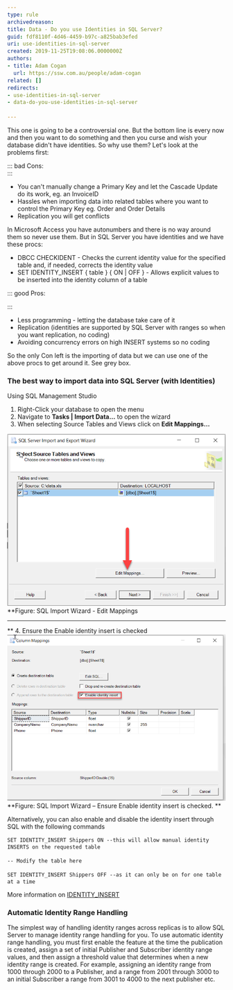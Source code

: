 ```yaml
---
type: rule
archivedreason: 
title: Data - Do you use Identities in SQL Server?
guid: fdf8110f-4d46-4459-b97c-a825bab3efed
uri: use-identities-in-sql-server
created: 2019-11-25T19:08:06.0000000Z
authors:
- title: Adam Cogan
  url: https://ssw.com.au/people/adam-cogan
related: []
redirects:
- use-identities-in-sql-server
- data-do-you-use-identities-in-sql-server

---
```


This one is going to be a controversial one. But the bottom line is every now and then you want to do something and then you curse and wish your database didn't have identities. So why use them? Let's look at the problems first:

<!--endintro-->


::: bad
Cons:  
:::

* You can't manually change a Primary Key and let the Cascade Update do its work, eg. an InvoiceID
* Hassles when importing data into related tables where you want to control the Primary Key eg. Order and Order Details
* Replication you will get conflicts


In Microsoft Access you have autonumbers and there is no way around them so never use them.
But in SQL Server you have identities and we have these procs:

* DBCC CHECKIDENT - Checks the current identity value for the specified table and, if needed, corrects the identity value
* SET IDENTITY\_INSERT { table } { ON | OFF } - Allows explicit values to be inserted into the identity column of a table



::: good
Pros:

:::

* Less programming - letting the database take care of it
* Replication (identities are supported by SQL Server with ranges so when you want replication, no coding)
* Avoiding concurrency errors on high INSERT systems so no coding


So the only Con left is the importing of data but we can use one of the above procs to get around it. See grey box.

### The best way to import data into SQL Server (with Identities)

Using SQL Management Studio

1. Right-Click your database to open the menu
2. Navigate to  **Tasks | Import Data…** to open the wizard
3. When selecting Source Tables and Views click on  **Edit Mappings…**



![](IdentityImportEditMappings.png) **Figure: SQL Import Wizard - Edit Mappings
** **
** 
4. Ensure the Enable identity insert is checked
![](EnableIdentityInsert.png) **Figure: SQL Import Wizard – Ensure Enable identity insert is checked.
** 

Alternatively, you can also enable and disable the identity insert through SQL with the following commands



```
SET IDENTITY_INSERT Shippers ON --this will allow manual identity INSERTS on the requested table
 
-- Modify the table here
 
SET IDENTITY_INSERT Shippers OFF --as it can only be on for one table at a time
```



More information on [IDENTITY\_INSERT](https://docs.microsoft.com/en-us/sql/t-sql/statements/set-identity-insert-transact-sql?redirectedfrom=MSDN&view=sql-server-ver15)

### Automatic Identity Range Handling


The simplest way of handling identity ranges across replicas is to allow SQL Server to manage identity range handling for you. To use automatic identity range handling, you must first enable the feature at the time the publication is created, assign a set of initial Publisher and Subscriber identity range values, and then assign a threshold value that determines when a new identity range is created.
For example, assigning an identity range from 1000 through 2000 to a Publisher, and a range from 2001 through 3000 to an initial Subscriber a range from 3001 to 4000 to the next publisher etc.
